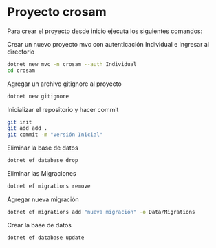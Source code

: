 # Proyecto crosam

Para crear el proyecto desde inicio ejecuta los siguientes comandos:

Crear un nuevo proyecto mvc con autenticación Individual e ingresar al directorio
```bash
dotnet new mvc -n crosam --auth Individual 
cd crosam
```
Agregar un archivo gitignore al proyecto
```bash
dotnet new gitignore 
```
Inicializar el repositorio y hacer commit
```bash
git init 
git add add .
git commit -m "Versión Inicial"
```
Eliminar la base de datos
```bash
dotnet ef database drop
```
Eliminar las Migraciones
```bash
dotnet ef migrations remove
```
Agregar nueva migración
```bash
dotnet ef migrations add "nueva migración" -o Data/Migrations
```
Crear la base de datos
```bash
dotnet ef database update
```